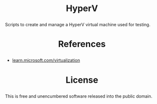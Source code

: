 <!-- This is free and unencumbered software released into the public domain -->

# <p align=center>HyperV

Scripts to create and manage a HyperV virtual machine used for testing.

# <p align=center>References

- [learn.microsoft.com/virtualization](https://learn.microsoft.com/virtualization)

# <p align=center>License

This is free and unencumbered software released into the public domain.
